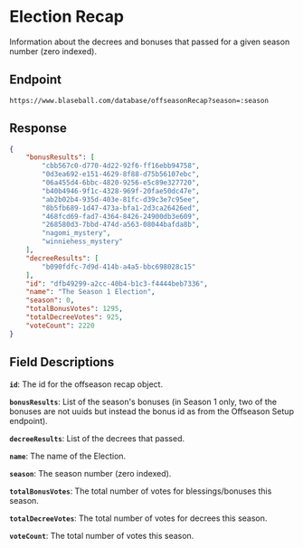 # Election Recap

Information about the decrees and bonuses that passed for a given season number (zero indexed).

## Endpoint

`https://www.blaseball.com/database/offseasonRecap?season=:season`

## Response

```json
{
    "bonusResults": [
        "cbb567c0-d770-4d22-92f6-ff16ebb94758",
        "0d3ea692-e151-4629-8f88-d75b56107ebc",
        "06a455d4-6bbc-4820-9256-e5c89e327720",
        "b40b4946-9f1c-4328-969f-20fae50dc47e",
        "ab2b02b4-935d-403e-81fc-d39c3e7c95ee",
        "8b5fb689-1d47-473a-bfa1-2d3ca26426ed",
        "468fcd69-fad7-4364-8426-24900db3e609",
        "268580d3-7bbd-474d-a563-08044bafda8b",
        "nagomi_mystery",
        "winniehess_mystery"
    ],
    "decreeResults": [
        "b090fdfc-7d9d-414b-a4a5-bbc698028c15"
    ],
    "id": "dfb49299-a2cc-40b4-b1c3-f4444beb7336",
    "name": "The Season 1 Election",
    "season": 0,
    "totalBonusVotes": 1295,
    "totalDecreeVotes": 925,
    "voteCount": 2220
}
```

## Field Descriptions

**`id`**: The id for the offseason recap object.

**`bonusResults`**: List of the season's bonuses (in Season 1 only, two of the bonuses are not uuids but instead the bonus id as from the Offseason Setup endpoint).

**`decreeResults`**: List of the decrees that passed.

**`name`**: The name of the Election.

**`season`**: The season number (zero indexed).

**`totalBonusVotes`**: The total number of votes for blessings/bonuses this season.

**`totalDecreeVotes`**: The total number of votes for decrees this season.

**`voteCount`**: The total number of votes this season.